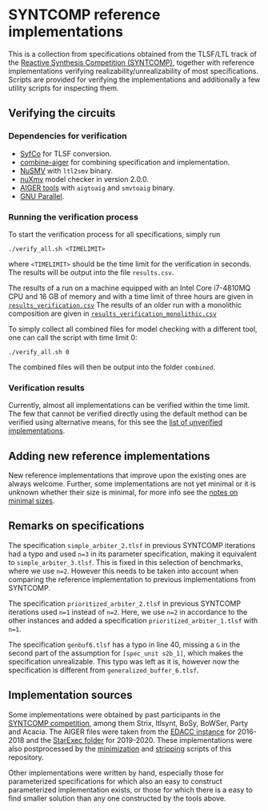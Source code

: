 # SYNTCOMP reference implementations

This is a collection from specifications obtained from the TLSF/LTL track
of the [Reactive Synthesis Competition (SYNTCOMP)](http://www.syntcomp.org/),
together with reference implementations verifying realizability/unrealizability
of most specifications. Scripts are provided for verifying the implementations
and additionally a few utility scripts for inspecting them.

## Verifying the circuits

### Dependencies for verification

- [SyfCo](https://github.com/meyerphi/syfco) for TLSF conversion.
- [combine-aiger](https://github.com/meyerphi/combine-aiger) for combining specification and implementation.
- [NuSMV](http://nusmv.fbk.eu/index.html) with `ltl2smv` binary.
- [nuXmv](https://es-static.fbk.eu/tools/nuxmv/index.php) model checker in version 2.0.0.
- [AIGER tools](http://fmv.jku.at/aiger/) with `aigtoaig` and `smvtoaig` binary.
- [GNU Parallel](https://www.gnu.org/software/parallel/).

### Running the verification process

To start the verification process for all specifications, simply run
```
./verify_all.sh <TIMELIMIT>
```
where `<TIMELIMIT>` should be the time limit for the verification in seconds.
The results will be output into the file `results.csv`.

The results of a run on a machine equipped with an Intel Core i7-4810MQ CPU
and 16 GB of memory and with a time limit of three hours are given in
[`results_verification.csv`](results_verification.csv)
The results of an older run with a monolithic composition are given in
[`results_verification_monolithic.csv`](results_verification_monolithic.csv)

To simply collect all combined files for model checking with a different tool,
one can call the script with time limit 0:
```
./verify_all.sh 0
```
The combined files will then be output into the folder `combined`.

### Verification results

Currently, almost all implementations can be verified within the time limit.
The few that cannot be verified directly using the default method can be
verified using alternative means, for this see the
[list of unverified implementations](doc/UNVERIFIED.md).

## Adding new reference implementations

New reference implementations that improve upon the existing ones are always
welcome. Further, some implementations are not yet minimal or it is unknown
whether their size is minimal, for more info see the
[notes on minimal sizes](doc/MINIMAL.md).

## Remarks on specifications

The specification `simple_arbiter_2.tlsf` in previous SYNTCOMP iterations had a
typo and used `n=3` in its parameter specification, making it equivalent to
`simple_arbiter_3.tlsf`. This is fixed in this selection of benchmarks, where
we use `n=2`. However this needs to be taken into account when comparing the
reference implementation to previous implementations from SYNTCOMP.

The specification `prioritized_arbiter_2.tlsf` in previous SYNTCOMP iterations
used `n=1` instead of `n=2`. Here, we use `n=2` in accordance to the other
instances and added a specification `prioritized_arbiter_1.tlsf` with `n=1`.

The specification `genbuf6.tlsf` has a typo in line 40, missing a `G` in the
second part of the assumption for `[spec_unit s2b_1]`, which makes the
specification unrealizable. This typo was left as it is, however now
the specification is different from `generalized_buffer_6.tlsf`.

## Implementation sources

Some implementations were obtained by past participants in the
[SYNTCOMP competition](http://www.syntcomp.org/), among them Strix, ltlsynt, BoSy, BoWSer, Party and Acacia.
The AIGER files were taken from the
[EDACC instance](https://syntcomp.react.uni-saarland.de/) for 2016-2018 and the
[StarExec folder](https://www.starexec.org/starexec/secure/explore/spaces.jsp?id=329383) for 2019-2020.
These implementations were also postprocessed by the [minimization](scripts/minimize.sh) and [stripping](scripts/strip.sh)
scripts of this repository.

Other implementations were written by hand, especially those for parameterized specifications for which also
an easy to construct parameterized implementation exists, or those for which there is a easy to find smaller
solution than any one constructed by the tools above.
